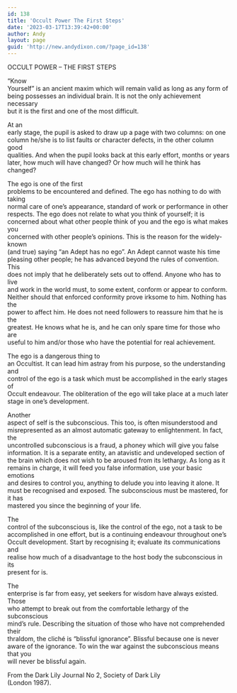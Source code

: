 ```yaml
---
id: 138
title: 'Occult Power The First Steps'
date: '2023-03-17T13:39:42+00:00'
author: Andy
layout: page
guid: 'http://new.andydixon.com/?page_id=138'
---
```


OCCULT POWER – THE FIRST STEPS

“Know  
Yourself” is an ancient maxim which will remain valid as long as any form of  
being possesses an individual brain. It is not the only achievement necessary  
but it is the first and one of the most difficult.

At an  
early stage, the pupil is asked to draw up a page with two columns: on one  
column he/she is to list faults or character defects, in the other column good  
qualities. And when the pupil looks back at this early effort, months or years  
later, how much will have changed? Or how much will he think has changed?

The ego is one of the first  
problems to be encountered and defined. The ego has nothing to do with taking  
normal care of one’s appearance, standard of work or performance in other  
respects. The ego does not relate to what you think of yourself; it is  
concerned about what other people think of you and the ego is what makes you  
concerned with other people’s opinions. This is the reason for the widely-known  
(and true) saying “an Adept has no ego”. An Adept cannot waste his time  
pleasing other people; he has advanced beyond the rules of convention. This  
does not imply that he deliberately sets out to offend. Anyone who has to live  
and work in the world must, to some extent, conform or appear to conform.  
Neither should that enforced conformity prove irksome to him. Nothing has the  
power to affect him. He does not need followers to reassure him that he is the  
greatest. He knows what he is, and he can only spare time for those who are  
useful to him and/or those who have the potential for real achievement.

The ego is a dangerous thing to  
an Occultist. It can lead him astray from his purpose, so the understanding and  
control of the ego is a task which must be accomplished in the early stages of  
Occult endeavour. The obliteration of the ego will take place at a much later  
stage in one’s development.

Another  
aspect of self is the subconscious. This too, is often misunderstood and  
misrepresented as an almost automatic gateway to enlightenment. In fact, the  
uncontrolled subconscious is a fraud, a phoney which will give you false  
information. It is a separate entity, an atavistic and undeveloped section of  
the brain which does not wish to be aroused from its lethargy. As long as it  
remains in charge, it will feed you false information, use your basic emotions  
and desires to control you, anything to delude you into leaving it alone. It  
must be recognised and exposed. The subconscious must be mastered, for it has  
mastered you since the beginning of your life.

The  
control of the subconscious is, like the control of the ego, not a task to be  
accomplished in one effort, but is a continuing endeavour throughout one’s  
Occult development. Start by recognising it; evaluate its communications and  
realise how much of a disadvantage to the host body the subconscious in its  
present for is.

The  
enterprise is far from easy, yet seekers for wisdom have always existed. Those  
who attempt to break out from the comfortable lethargy of the subconscious  
mind’s rule. Describing the situation of those who have not comprehended their  
thraldom, the cliché is “blissful ignorance”. Blissful because one is never  
aware of the ignorance. To win the war against the subconscious means that you  
will never be blissful again.

From the Dark Lily Journal No 2, Society of Dark Lily  
(London 1987).